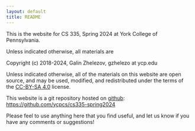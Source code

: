 ```yaml
---
layout: default
title: README
---
```


This is the website for CS 335, Spring 2024 at York College of Pennsylvania.

Unless indicated otherwise, all materials are

Copyright (c) 2018-2024, Galin Zhelezov, gzhelezo at ycp.edu

Unless indicated otherwise, all of the materials on this website are open source, and may be used, modified, and redistributed
under the terms of the [CC-BY-SA 4.0](http://creativecommons.org/licenses/by-sa/4.0/) license.

This website is a git repository hosted on [github](https://github.com): <https://github.com/ycpcs/cs335-spring2024>

Please feel to use anything here that you find useful, and let us know if you have any comments or suggestions!
